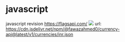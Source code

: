 # javascript

javascript revision
https://flagsapi.com/
<img src="https://flagsapi.com/:country_code/:style/:size.png">
url: https://cdn.jsdelivr.net/npm/@fawazahmed0/currency-api@latest/v1/currencies/inr.json
